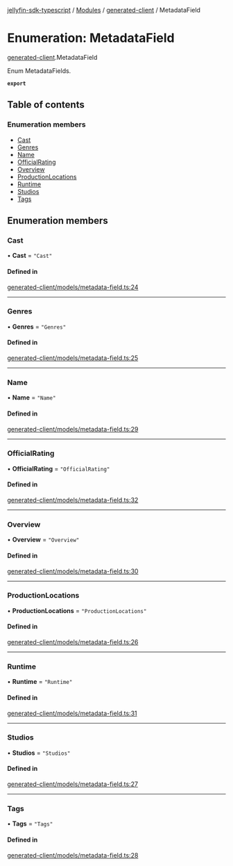 [jellyfin-sdk-typescript](../README.md) / [Modules](../modules.md) / [generated-client](../modules/generated_client.md) / MetadataField

# Enumeration: MetadataField

[generated-client](../modules/generated_client.md).MetadataField

Enum MetadataFields.

**`export`**

## Table of contents

### Enumeration members

- [Cast](generated_client.MetadataField.md#cast)
- [Genres](generated_client.MetadataField.md#genres)
- [Name](generated_client.MetadataField.md#name)
- [OfficialRating](generated_client.MetadataField.md#officialrating)
- [Overview](generated_client.MetadataField.md#overview)
- [ProductionLocations](generated_client.MetadataField.md#productionlocations)
- [Runtime](generated_client.MetadataField.md#runtime)
- [Studios](generated_client.MetadataField.md#studios)
- [Tags](generated_client.MetadataField.md#tags)

## Enumeration members

### Cast

• **Cast** = `"Cast"`

#### Defined in

[generated-client/models/metadata-field.ts:24](https://github.com/thornbill/jellyfin-sdk-typescript/blob/e430881/src/generated-client/models/metadata-field.ts#L24)

___

### Genres

• **Genres** = `"Genres"`

#### Defined in

[generated-client/models/metadata-field.ts:25](https://github.com/thornbill/jellyfin-sdk-typescript/blob/e430881/src/generated-client/models/metadata-field.ts#L25)

___

### Name

• **Name** = `"Name"`

#### Defined in

[generated-client/models/metadata-field.ts:29](https://github.com/thornbill/jellyfin-sdk-typescript/blob/e430881/src/generated-client/models/metadata-field.ts#L29)

___

### OfficialRating

• **OfficialRating** = `"OfficialRating"`

#### Defined in

[generated-client/models/metadata-field.ts:32](https://github.com/thornbill/jellyfin-sdk-typescript/blob/e430881/src/generated-client/models/metadata-field.ts#L32)

___

### Overview

• **Overview** = `"Overview"`

#### Defined in

[generated-client/models/metadata-field.ts:30](https://github.com/thornbill/jellyfin-sdk-typescript/blob/e430881/src/generated-client/models/metadata-field.ts#L30)

___

### ProductionLocations

• **ProductionLocations** = `"ProductionLocations"`

#### Defined in

[generated-client/models/metadata-field.ts:26](https://github.com/thornbill/jellyfin-sdk-typescript/blob/e430881/src/generated-client/models/metadata-field.ts#L26)

___

### Runtime

• **Runtime** = `"Runtime"`

#### Defined in

[generated-client/models/metadata-field.ts:31](https://github.com/thornbill/jellyfin-sdk-typescript/blob/e430881/src/generated-client/models/metadata-field.ts#L31)

___

### Studios

• **Studios** = `"Studios"`

#### Defined in

[generated-client/models/metadata-field.ts:27](https://github.com/thornbill/jellyfin-sdk-typescript/blob/e430881/src/generated-client/models/metadata-field.ts#L27)

___

### Tags

• **Tags** = `"Tags"`

#### Defined in

[generated-client/models/metadata-field.ts:28](https://github.com/thornbill/jellyfin-sdk-typescript/blob/e430881/src/generated-client/models/metadata-field.ts#L28)
